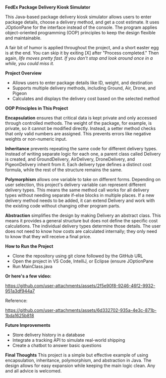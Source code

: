 **FedEx Package Delivery Kiosk Simulator**

This Java-based package delivery kiosk simulator allows users to enter package details, choose a delivery method, and get a cost estimate. It uses JOptionPane for the interface instead of the console. The program applies object-oriented programming (OOP) principles to keep the design flexible and maintainable. 

A fair bit of humor is applied throughout the project, and a short easter egg is at the end. You can skip it by exiting [X] after "Process completed." Then again, _life moves pretty fast. If you don't stop and look around once in a while, you could miss it._



__Project Overview__
- Allows users to enter package details like ID, weight, and destination
- Supports multiple delivery methods, including Ground, Air, Drone, and Pigeon
- Calculates and displays the delivery cost based on the selected method


__OOP Principles in This Project__

  **Encapsulation** ensures that critical data is kept private and only accessed through controlled methods. The weight of the package, for example, is private, so it cannot be modified directly. Instead, a setter method checks that only valid numbers are assigned. This prevents errors like negative weights or non-numeric input.

  **Inheritance** prevents repeating the same code for different delivery types. Instead of writing separate logic for each one, a parent class called Delivery is created, and GroundDelivery, AirDelivery, DroneDelivery, and PigeonDelivery inherit from it. Each delivery type defines a distinct cost formula, while the rest of the structure remains the same.

  **Polymorphism** allows one variable to take on different forms. Depending on user selection, this project's delivery variable can represent different delivery types. This means the same method call works for all delivery types without needing separate if-else blocks in multiple places. If a new delivery method needs to be added, it can extend Delivery and work with the existing code without changing other program parts.

  **Abstraction** simplifies the design by making Delivery an abstract class. This means it provides a general structure but does not define the specific cost calculations. The individual delivery types determine those details. The user does not need to know how costs are calculated internally; they only need to know that they will receive a final price.



__How to Run the Project__
- Clone the repository using git clone followed by the GitHub URL
- Open the project in VS Code, IntelliJ, or Eclipse (ensure JOptionPane
- Run MainClass.java




__Or here's a few video:__


https://github.com/user-attachments/assets/2f5e90f8-9246-46f2-9932-951a3df944a7

Reference:

https://github.com/user-attachments/assets/6d332702-935a-4e3c-871b-1bda1625b818





__Future Improvements__
- Store delivery history in a database
- Integrate a tracking API to simulate real-world shipping
- Create a chatbot to answer basic questions



__Final Thoughts__
This project is a simple but effective example of using encapsulation, inheritance, polymorphism, and abstraction in Java. The design allows for easy expansion while keeping the main logic clean. Any and all advice is welcomed. 
